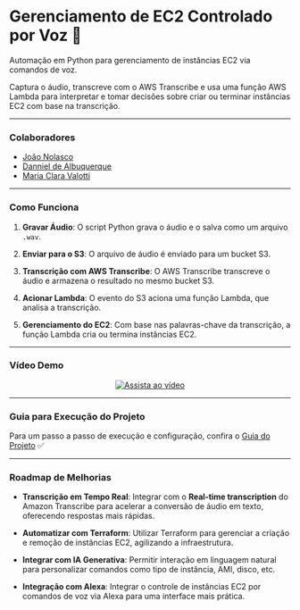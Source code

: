 # Gerenciamento de EC2 Controlado por Voz 🤖


Automação em Python para gerenciamento de instâncias EC2 via comandos de voz.


Captura o áudio, transcreve com o AWS Transcribe e usa uma função AWS Lambda para interpretar e tomar decisões sobre criar ou terminar instâncias EC2 com base na transcrição.


---


### Colaboradores
- [João Nolasco](https://github.com/nolascojoao)
- [Danniel de Albuquerque](https://github.com/Danniel30)
- [Maria Clara Valotti](https://github.com/MariaClaravalotti)


---


### Como Funciona


1. **Gravar Áudio**: O script Python grava o áudio e o salva como um arquivo `.wav`.


2. **Enviar para o S3**: O arquivo de áudio é enviado para um bucket S3.


3. **Transcrição com AWS Transcribe**: O AWS Transcribe transcreve o áudio e armazena o resultado no mesmo bucket S3.


4. **Acionar Lambda**: O evento do S3 aciona uma função Lambda, que analisa a transcrição.


5. **Gerenciamento do EC2**: Com base nas palavras-chave da transcrição, a função Lambda cria ou termina instâncias EC2.


---


### Vídeo Demo


<p align="center">
  <a href="https://youtu.be/X7NFVisl2SQ">
    <img src="https://img.youtube.com/vi/X7NFVisl2SQ/0.jpg" alt="Assista ao vídeo" />
  </a>
</p>


---


### Guia para Execução do Projeto


Para um passo a passo de execução e configuração, confira o [Guia do Projeto](#) ✅


---


### Roadmap de Melhorias


- **Transcrição em Tempo Real**: Integrar com o **Real-time transcription** do Amazon Transcribe para acelerar a conversão de áudio em texto, oferecendo respostas mais rápidas.
  

- **Automatizar com Terraform**: Utilizar Terraform para gerenciar a criação e remoção de instâncias EC2, agilizando a infraestrutura.


- **Integrar com IA Generativa**: Permitir interação em linguagem natural para personalizar comandos como tipo de instância, AMI, disco, etc.


- **Integração com Alexa**: Integrar o controle de instâncias EC2 por comandos de voz via Alexa para uma interface mais prática.
